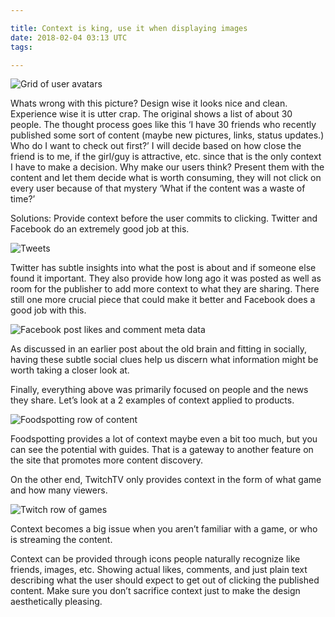```yaml
---

title: Context is king, use it when displaying images
date: 2018-02-04 03:13 UTC
tags: 

---
```


![Grid of user avatars](https://lh6.googleusercontent.com/-JbqZiPwEpJ8/TicqRvyTbuI/AAAAAAAAAY0/smPd1kx5Iig/s406/thumbContext.png)

Whats wrong with this picture? Design wise it looks nice and clean. Experience wise it is utter crap. The original shows a list of about 30 people. The thought process goes like this ‘I have 30 friends who recently published some sort of content (maybe new pictures, links, status updates.) Who do I want to check out first?’ I will decide based on how close the friend is to me, if the girl/guy is attractive, etc. since that is the only context I have to make a decision. Why make our users think? Present them with the content and let them decide what is worth consuming, they will not click on every user because of that mystery ‘What if the content was a waste of time?’

Solutions: 
Provide context before the user commits to clicking. Twitter and Facebook do an extremely good job at this. 

![Tweets](https://lh5.googleusercontent.com/-K2BA1dbXhPA/TicuY3AuO4I/AAAAAAAAAY8/Im5m38Vov4E/s538/twitterContext.png)

Twitter has subtle insights into what the post is about and if someone else found it important. They also provide how long ago it was posted as well as room for the publisher to add more context to what they are sharing. There still one more crucial piece that could make it better and Facebook does a good job with this. 

![Facebook post likes and comment meta data](https://lh4.googleusercontent.com/-GAVAzEow7pY/Ticv9i-BfzI/AAAAAAAAAZE/nClAqsJHxik/s402/facebookContext.png)

As discussed in an earlier post about the old brain and fitting in socially, having these subtle social clues help us discern what information might be worth taking a closer look at.

Finally, everything above was primarily focused on people and the news they share. Let’s look at a 2 examples of context applied to products.

![Foodspotting row of content](https://lh5.googleusercontent.com/-r-YAOxFTRlM/TicxZLb3vBI/AAAAAAAAAZM/rSrWnnJiCKc/s560/fspottingContext.png)

Foodspotting provides a lot of context maybe even a bit too much, but you can see the potential with guides. That is a gateway to another feature on the site that promotes more content discovery.

On the other end, TwitchTV only provides context in the form of what game and how many viewers.

![Twitch row of games](https://lh6.googleusercontent.com/-M0EA7ttUrPE/Ticyf-q5Y9I/AAAAAAAAAZU/x22nhxQAWN0/s560/twitchtvContext.png)

Context becomes a big issue when you aren’t familiar with a game, or who is streaming the content.

Context can be provided through icons people naturally recognize like friends, images, etc. Showing actual likes, comments, and just plain text describing what the user should expect to get out of clicking the published content. Make sure you don’t sacrifice context just to make the design aesthetically pleasing.